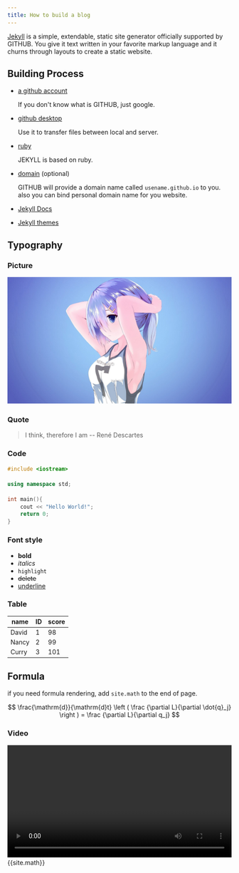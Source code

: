 ```yaml
---
title: How to build a blog
---
```


[Jekyll](https://jekyllrb.com) is a simple, extendable, static site generator officially supported by GITHUB. You give it text written in your favorite markup language and it churns through layouts to create a static website. 

## Building Process

- [a github account](https://github.com)

  If you don't know what is GITHUB, just google. 

- [github desktop](https://git-scm.com/)

  Use it to transfer files between local and server.

- [ruby](https://rubyinstaller.org/downloads/)

  JEKYLL is based on ruby.

- [domain](https://cloud.tencent.com/) (optional)

  GITHUB will provide a domain name called `usename.github.io` to you. also you can bind personal domain name for you website.

- [Jekyll Docs](https://jekyllrb.com/)

- [Jekyll themes](https://jekyllthemes.org/)

## Typography

### Picture
![图标](/img/example.jpg)

### Quote
> I think, therefore I am -- René Descartes

### Code
``` c++
#include <iostream>

using namespace std;

int main(){
    cout << "Hello World!";
    return 0;
}
```

### Font style

- **bold**
- *italics*
- `highlight`
- ~~delete~~
- <u>underline</u>

### Table

| name  | ID   | score |
| ----- | ---- | ----- |
| David | 1    | 98    |
| Nancy | 2    | 99    |
| Curry | 3    | 101   |

## Formula

if you need formula rendering, add `site.math` to the end of page.


$$
\frac{\mathrm{d}}{\mathrm{d}t} \left ( \frac {\partial L}{\partial \dot{q}_j} \right ) = \frac {\partial L}{\partial q_j}
$$

### Video

<video src="https://cdn-video.xinpianchang.com/5b7fc02a84108.mp4" width = "100%" controls="" preload=""></video>
{{site.math}}